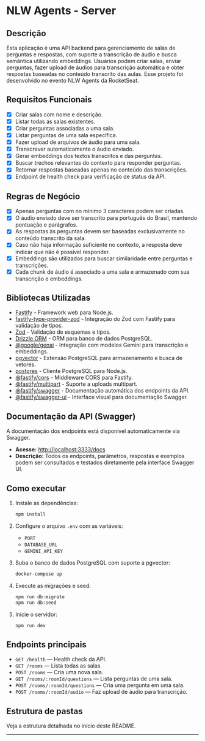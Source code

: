# NLW Agents - Server

## Descrição

Esta aplicação é uma API backend para gerenciamento de salas de perguntas e respostas, com suporte a transcrição de áudio e busca semântica utilizando embeddings. Usuários podem criar salas, enviar perguntas, fazer upload de áudios para transcrição automática e obter respostas baseadas no conteúdo transcrito das aulas. Esse projeto foi desenvolvido no evento NLW Agents da RocketSeat.

## Requisitos Funcionais

- [x] Criar salas com nome e descrição.
- [x] Listar todas as salas existentes.
- [x] Criar perguntas associadas a uma sala.
- [x] Listar perguntas de uma sala específica.
- [x] Fazer upload de arquivos de áudio para uma sala.
- [x] Transcrever automaticamente o áudio enviado.
- [x] Gerar embeddings dos textos transcritos e das perguntas.
- [x] Buscar trechos relevantes do contexto para responder perguntas.
- [x] Retornar respostas baseadas apenas no conteúdo das transcrições.
- [x] Endpoint de health check para verificação de status da API.

## Regras de Negócio

- [x] Apenas perguntas com no mínimo 3 caracteres podem ser criadas.
- [x] O áudio enviado deve ser transcrito para português do Brasil, mantendo pontuação e parágrafos.
- [x] As respostas às perguntas devem ser baseadas exclusivamente no conteúdo transcrito da sala.
- [x] Caso não haja informação suficiente no contexto, a resposta deve indicar que não é possível responder.
- [x] Embeddings são utilizados para buscar similaridade entre perguntas e transcrições.
- [x] Cada chunk de áudio é associado a uma sala e armazenado com sua transcrição e embeddings.

## Bibliotecas Utilizadas

- [Fastify](https://www.fastify.dev/) - Framework web para Node.js.
- [fastify-type-provider-zod](https://github.com/SerayaElessar/fastify-type-provider-zod) - Integração do Zod com Fastify para validação de tipos.
- [Zod](https://zod.dev/) - Validação de esquemas e tipos.
- [Drizzle ORM](https://orm.drizzle.team/) - ORM para banco de dados PostgreSQL.
- [@google/genai](https://www.npmjs.com/package/@google/genai) - Integração com modelos Gemini para transcrição e embeddings.
- [pgvector](https://github.com/pgvector/pgvector) - Extensão PostgreSQL para armazenamento e busca de vetores.
- [postgres](https://github.com/porsager/postgres) - Cliente PostgreSQL para Node.js.
- [@fastify/cors](https://github.com/fastify/fastify-cors) - Middleware CORS para Fastify.
- [@fastify/multipart](https://github.com/fastify/fastify-multipart) - Suporte a uploads multipart.
- [@fastify/swagger](https://github.com/fastify/fastify-swagger) - Documentação automática dos endpoints da API.
- [@fastify/swagger-ui](https://github.com/fastify/fastify-swagger-ui) - Interface visual para documentação Swagger.

## Documentação da API (Swagger)

A documentação dos endpoints está disponível automaticamente via Swagger.

- **Acesse:** [http://localhost:3333/docs](http://localhost:3333/docs)
- **Descrição:** Todos os endpoints, parâmetros, respostas e exemplos podem ser consultados e testados diretamente pela interface Swagger UI.

## Como executar

1. Instale as dependências:
   ```sh
   npm install
   ```

2. Configure o arquivo `.env` com as variáveis:
   - `PORT`
   - `DATABASE_URL`
   - `GEMINI_API_KEY`

3. Suba o banco de dados PostgreSQL com suporte a pgvector:
   ```sh
   docker-compose up
   ```

4. Execute as migrações e seed:
   ```sh
   npm run db:migrate
   npm run db:seed
   ```

5. Inicie o servidor:
   ```sh
   npm run dev
   ```

## Endpoints principais

- `GET /health` — Health check da API.
- `GET /rooms` — Lista todas as salas.
- `POST /rooms` — Cria uma nova sala.
- `GET /rooms/:roomId/questions` — Lista perguntas de uma sala.
- `POST /rooms/:roomId/questions` — Cria uma pergunta em uma sala.
- `POST /rooms/:roomId/audio` — Faz upload de áudio para transcrição.

## Estrutura de pastas

Veja a estrutura detalhada no início deste README.

--------------------------------------------------------------------------
